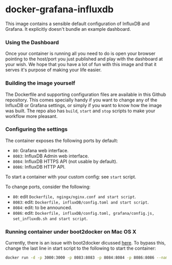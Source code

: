 docker-grafana-influxdb
=======================

This image contains a sensible default configuration of InfluxDB and Grafana. It explicitly doesn't bundle an example dashboard.

### Using the Dashboard ###

Once your container is running all you need to do is open your browser pointing to the host/port you just published and play with the dashboard at your wish. We hope that you have a lot of fun with this image and that it serves it's purpose of making your life easier.

### Building the image yourself ###

The Dockerfile and supporting configuration files are available in this Github repository. This comes specially handy if you want to change any of the InfluxDB or Grafana settings, or simply if you want to know how the image was built.
The repo also has `build`, `start` and `stop` scripts to make your workflow more pleasant.

### Configuring the settings  ###

The container exposes the following ports by default:

- `80`: Grafana web interface.
- `8083`: InfluxDB Admin web interface.
- `8084`: InfluxDB HTTPS API (not usable by default).
- `8086`: InfluxDB HTTP API.

To start a container with your custom config: see `start` script.

To change ports, consider the following:

- `80`: edit `Dockerfile, ngingx/nginx.conf and start script`.
- `8083`: edit: `Dockerfile, influxDB/config.toml and start script`.
- `8084`: edit: to be announced.
- `8086`: edit: `Dockerfile, influxDB/config.toml, grafana/config.js, set_influxdb.sh and start script`.

### Running container under boot2docker on Mac OS X ###
Currently, there is an issue with boot2docker dicussed [here](https://github.com/kamon-io/docker-grafana-graphite/issues/5). To bypass this, change the last line in start script to the following to start the container:
```bash
docker run -d -p 3000:3000 -p 8083:8083 -p 8084:8084 -p 8086:8086 --name grafana-influxdb_con grafana_influxdb
```